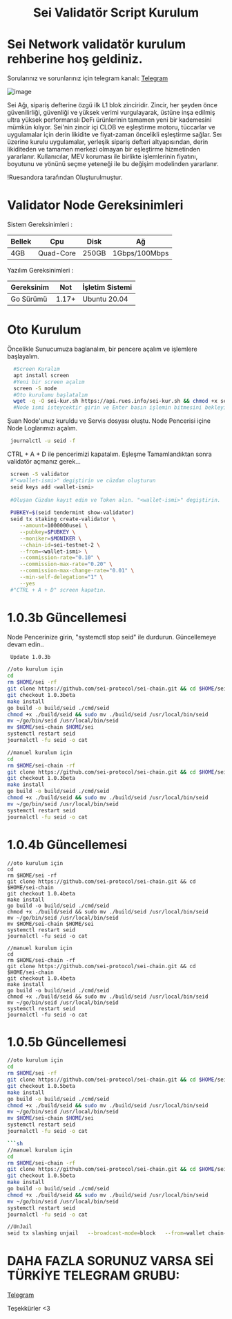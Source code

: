 <h1 align="center">Sei Validatör Script Kurulum</h1>

# Sei Network validatör kurulum rehberine hoş geldiniz.

Sorularınız ve sorunlarınız için telegram kanalı: [Telegram](https://t.me/SeiNetworkTurkish)

![image](https://user-images.githubusercontent.com/101149671/172654026-36c4b404-4220-4eba-9331-c40cd3a13acc.png)


Sei Ağı, sipariş defterine özgü ilk L1 blok zinciridir. Zincir, her şeyden önce güvenilirliği, güvenliği ve yüksek verimi vurgulayarak, üstüne inşa edilmiş ultra yüksek performanslı DeFı ürünlerinin tamamen yeni bir kademesini mümkün kılıyor. Sei'nin zincir içi CLOB ve eşleştirme motoru, tüccarlar ve uygulamalar için derin likidite ve fiyat-zaman öncelikli eşleştirme sağlar. Seı üzerine kurulu uygulamalar, yerleşik sipariş defteri altyapısından, derin likiditeden ve tamamen merkezi olmayan bir eşleştirme hizmetinden yararlanır. Kullanıcılar, MEV koruması ile birlikte işlemlerinin fiyatını, boyutunu ve yönünü seçme yeteneği ile bu değişim modelinden yararlanır.

!Ruesandora tarafından Oluşturulmuştur.
# Validator Node Gereksinimleri 

Sistem Gereksinimleri : 

|    Bellek   |       Cpu      |      Disk      |   Ağ           |
|-------------|----------------|----------------|----------------|
|     4GB     |   Quad-Core    |     250GB      |  1Gbps/100Mbps |

Yazılım Gereksinimleri : 

| Gereksinim  | Not            | İşletim Sistemi |
|-------------|----------------|-----------------|
| Go Sürümü   | 1.17+          | Ubuntu 20.04    |

# Oto Kurulum

Öncelikle Sunucumuza baglanalım, bir pencere açalım ve işlemlere başlayalım.

```sh
  #Screen Kuralım
  apt install screen
  #Yeni bir screen açalım
  screen -S node
  #Oto kurulumu başlatalım
  wget -q -O sei-kur.sh https://api.rues.info/sei-kur.sh && chmod +x sei-kur.sh && sudo /bin/bash sei-kur.sh
  #Node ismi isteycektir girin ve Enter basın işlemin bitmesini bekleyin
```

Şuan Node'unuz kuruldu ve Servis dosyası oluştu. Node Pencerisi içine Node Loglarımızı açalım.
```sh
 journalctl -u seid -f
```
CTRL + A + D ile pencerimizi kapatalım.
Eşleşme Tamamlandıktan sonra validatör açmanız gerek...
```sh
 screen -S validator
 #"<wallet-ismi>" degiştirin ve cüzdan oluşturun
 seid keys add <wallet-ismi>
 
 #Oluşan Cüzdan kayıt edin ve Token alın. "<wallet-ismi>" degiştirin.
 
 PUBKEY=$(seid tendermint show-validator)
 seid tx staking create-validator \
    --amount=1000000usei \
    --pubkey=$PUBKEY \
    --moniker=$MONIKER \
    --chain-id=sei-testnet-2 \
    --from=<wallet-ismi> \
    --commission-rate="0.10" \
    --commission-max-rate="0.20" \
    --commission-max-change-rate="0.01" \
    --min-self-delegation="1" \
    --yes
 #"CTRL + A + D" screen kapatın.
```

# 1.0.3b Güncellemesi

Node Pencerinize girin, "systemctl stop seid" ile durdurun. 
Güncellemeye devam edin..

```sh
 Update 1.0.3b

//oto kurulum için
cd
rm $HOME/sei -rf
git clone https://github.com/sei-protocol/sei-chain.git && cd $HOME/sei-chain
git checkout 1.0.3beta
make install
go build -o build/seid ./cmd/seid
chmod +x ./build/seid && sudo mv ./build/seid /usr/local/bin/seid
mv ~/go/bin/seid /usr/local/bin/seid
mv $HOME/sei-chain $HOME/sei
systemctl restart seid
journalctl -fu seid -o cat

//manuel kurulum için
cd
rm $HOME/sei-chain -rf
git clone https://github.com/sei-protocol/sei-chain.git && cd $HOME/sei-chain
git checkout 1.0.3beta
make install
go build -o build/seid ./cmd/seid
chmod +x ./build/seid && sudo mv ./build/seid /usr/local/bin/seid
mv ~/go/bin/seid /usr/local/bin/seid
systemctl restart seid
journalctl -fu seid -o cat
```

# 1.0.4b Güncellemesi

```
//oto kurulum için
cd
rm $HOME/sei -rf
git clone https://github.com/sei-protocol/sei-chain.git && cd $HOME/sei-chain
git checkout 1.0.4beta
make install
go build -o build/seid ./cmd/seid
chmod +x ./build/seid && sudo mv ./build/seid /usr/local/bin/seid
mv ~/go/bin/seid /usr/local/bin/seid
mv $HOME/sei-chain $HOME/sei
systemctl restart seid
journalctl -fu seid -o cat

//manuel kurulum için
cd
rm $HOME/sei-chain -rf
git clone https://github.com/sei-protocol/sei-chain.git && cd $HOME/sei-chain
git checkout 1.0.4beta
make install
go build -o build/seid ./cmd/seid
chmod +x ./build/seid && sudo mv ./build/seid /usr/local/bin/seid
mv ~/go/bin/seid /usr/local/bin/seid
systemctl restart seid
journalctl -fu seid -o cat
```

# 1.0.5b Güncellemesi

```sh
//oto kurulum için
cd
rm $HOME/sei -rf
git clone https://github.com/sei-protocol/sei-chain.git && cd $HOME/sei-chain
git checkout 1.0.5beta
make install
go build -o build/seid ./cmd/seid
chmod +x ./build/seid && sudo mv ./build/seid /usr/local/bin/seid
mv ~/go/bin/seid /usr/local/bin/seid
mv $HOME/sei-chain $HOME/sei
systemctl restart seid
journalctl -fu seid -o cat

```sh
//manuel kurulum için
cd
rm $HOME/sei-chain -rf
git clone https://github.com/sei-protocol/sei-chain.git && cd $HOME/sei-chain
git checkout 1.0.5beta
make install
go build -o build/seid ./cmd/seid
chmod +x ./build/seid && sudo mv ./build/seid /usr/local/bin/seid
mv ~/go/bin/seid /usr/local/bin/seid
systemctl restart seid
journalctl -fu seid -o cat

//UnJail
seid tx slashing unjail   --broadcast-mode=block   --from=wallet chain-id=sei-testnet-2
```

# DAHA FAZLA SORUNUZ VARSA SEİ TÜRKİYE TELEGRAM GRUBU:

[Telegram](https://t.me/SeiNetworkTurkish)

Teşekkürler <3



